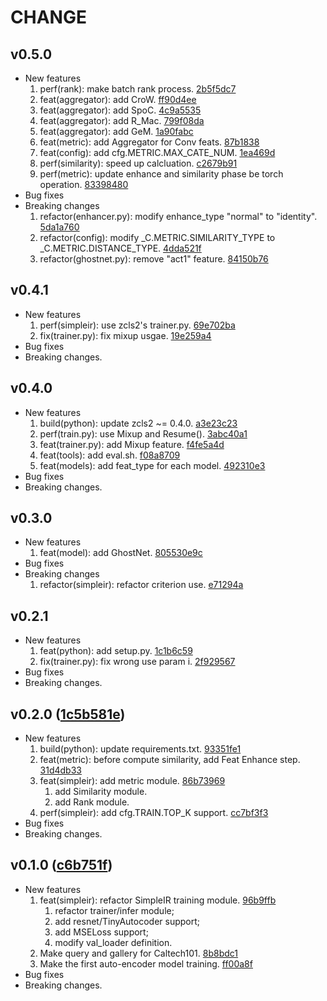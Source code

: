 
# CHANGE

## v0.5.0

* New features
  1. perf(rank): make batch rank process. [2b5f5dc7](https://github.com/zjykzj/SimpleIR/tree/2b5f5dc73e36df1b48a6d3f5dd8a20b061ef2e6f)
  2. feat(aggregator): add CroW. [ff90d4ee](https://github.com/zjykzj/SimpleIR/tree/ff90d4ee760e7129d63aa41ab965a5d1b3e91f06)
  3. feat(aggregator): add SpoC. [4c9a5535](https://github.com/zjykzj/SimpleIR/tree/4c9a55356aede97ed067f1e5a7cb09aee242b6d1)
  4. feat(aggregator): add R_Mac. [799f08da](https://github.com/zjykzj/SimpleIR/tree/799f08da43c779d1c12df48b656c6053400bf671)
  5. feat(aggregator): add GeM. [1a90fabc](https://github.com/zjykzj/SimpleIR/tree/1a90fabcbaba947c214c54354e40f3f5791398f6)
  6. feat(metric): add Aggregator for Conv feats. [87b1838](https://github.com/zjykzj/SimpleIR/tree/87b183812f5fcd33bfd700a41efe59a221641931)
  7. feat(config): add cfg.METRIC.MAX_CATE_NUM. [1ea469d](https://github.com/zjykzj/SimpleIR/tree/1ea469d15174936346101191ac5d34ed108b22ab)
  8. perf(similarity): speed up calcluation. [c2679b91](https://github.com/zjykzj/SimpleIR/tree/c2679b91b1bcc427027ff8504ebe48f7606df19d)
  9. perf(metric): update enhance and similarity phase be torch operation. [83398480](https://github.com/zjykzj/SimpleIR/tree/83398480d66e3a4b76997d03890c06d0ba0a7311)
* Bug fixes
* Breaking changes
  1. refactor(enhancer.py): modify enhance_type "normal" to "identity". [5da1a760](https://github.com/zjykzj/SimpleIR/tree/5da1a760911086e8ca5f675769db3a501fef31d1)
  2. refactor(config): modify _C.METRIC.SIMILARITY_TYPE to _C.METRIC.DISTANCE_TYPE. [4dda521f](https://github.com/zjykzj/SimpleIR/tree/4dda521f3107ec255c7a5f5b9d648b74b72f87ea)
  3. refactor(ghostnet.py): remove "act1" feature. [84150b76](https://github.com/zjykzj/SimpleIR/tree/84150b76e81d36dc57e6d16f1114969a86cc745a)

## v0.4.1

* New features
  1. perf(simpleir): use zcls2's trainer.py. [69e702ba](https://github.com/zjykzj/SimpleIR/tree/69e702ba1699963b56db5608cbaa98a99dc080e0)
  2. fix(trainer.py): fix mixup usgae. [19e259a4](https://github.com/zjykzj/SimpleIR/tree/19e259a44cd257bb8f422f9cdc6450f47b460f82)
* Bug fixes
* Breaking changes.

## v0.4.0

* New features
  1. build(python): update zcls2 ~= 0.4.0. [a3e23c23](https://github.com/zjykzj/SimpleIR/tree/a3e23c23e83fb3d1431d33d6dc2e4a8e6a3f1fc0)
  2. perf(train.py): use Mixup and Resume(). [3abc40a1](https://github.com/zjykzj/SimpleIR/tree/3abc40a1d068944dfc4cf9f478f4eabcc3b85a87)
  3. feat(trainer.py): add Mixup feature. [f4fe5a4d](https://github.com/zjykzj/SimpleIR/tree/f4fe5a4d68dde74f3d18c17c47c012114dab5fb5)
  4. feat(tools): add eval.sh. [f08a8709](https://github.com/zjykzj/SimpleIR/tree/f08a8709f246568568366b3aaaea19a1d8152956)
  5. feat(models): add feat_type for each model. [492310e3](https://github.com/zjykzj/SimpleIR/tree/492310e3598f3bc9c3a411210b1da7064268298b)
* Bug fixes
* Breaking changes.

## v0.3.0

* New features
  1. feat(model): add GhostNet. [805530e9c](https://github.com/zjykzj/SimpleIR/tree/805530e9c216e41cf612d4a659fb059444b669e1)
* Bug fixes
* Breaking changes
  1. refactor(simpleir): refactor criterion use. [e71294a](https://github.com/zjykzj/SimpleIR/tree/e71294a9e7423b7167436837e097561942349b4d)

## v0.2.1

* New features
  1. feat(python): add setup.py. [1c1b6c59](https://github.com/zjykzj/SimpleIR/tree/1c1b6c59d9e0b1deb217c42e8fbf2223e8d837a3)
  2. fix(trainer.py): fix wrong use param i. [2f929567](https://github.com/zjykzj/SimpleIR/tree/2f92956761d9905b04e5319678b56caa3e098b9f)
* Bug fixes
* Breaking changes.

## v0.2.0 ([1c5b581e](https://github.com/zjykzj/SimpleIR/tree/1c5b581e3d96c76364472dcce8448561288611c0))

* New features
  1. build(python): update requirements.txt. [93351fe1](https://github.com/zjykzj/SimpleIR/tree/93351fe1111a37b29909621de0ed5b012d592918)
  2. feat(metric): before compute similarity, add Feat Enhance step. [31d4db33](https://github.com/zjykzj/SimpleIR/tree/31d4db3324d5846185265e93746d3c190e4db4bd)
  3. feat(simpleir): add metric module. [86b73969](https://github.com/zjykzj/SimpleIR/tree/86b73969db156d2e150535edd9d4b2e19c11bbe1)
     1. add Similarity module.
     2. add Rank module.
  4. perf(simpleir): add cfg.TRAIN.TOP_K support. [cc7bf3f3](https://github.com/zjykzj/SimpleIR/tree/cc7bf3f3c073bdb480a5c78841d0b07c20e4f772)
* Bug fixes
* Breaking changes.

## v0.1.0 ([c6b751f](https://github.com/zjykzj/SimpleIR/commit/c6b751f56aeb977d0fdb9720eaa6f04441910abe))

* New features 
  1. feat(simpleir): refactor SimpleIR training module. [96b9ffb](https://github.com/zjykzj/SimpleIR/commit/96b9ffbd019587a340149956ccf5fa891d928d66)
     1. refactor trainer/infer module;
     2. add resnet/TinyAutocoder support;
     3. add MSELoss support;
     4. modify val_loader definition.
  2. Make query and gallery for Caltech101. [8b8bdc1](https://github.com/zjykzj/SimpleIR/commit/8b8bdc1034ac5e4317583d7cfe6a2133dac20f80)
  3. Make the first auto-encoder model training. [ff00a8f](https://github.com/zjykzj/SimpleIR/commit/ff00a8ff9fc26a91b81bfb91b8bef64f752f0c80)
* Bug fixes
* Breaking changes.
